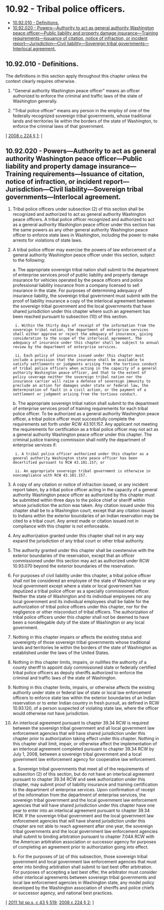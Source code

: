 # 10.92 - Tribal police officers.
* [10.92.010 - Definitions.](#1092010---definitions)
* [10.92.020 - Powers—Authority to act as general authority Washington peace officer—Public liability and property damage insurance—Training requirements—Issuance of citation, notice of infraction, or incident report—Jurisdiction—Civil liability—Sovereign tribal governments—Interlocal agreement.](#1092020---powersauthority-to-act-as-general-authority-washington-peace-officerpublic-liability-and-property-damage-insurancetraining-requirementsissuance-of-citation-notice-of-infraction-or-incident-reportjurisdictioncivil-liabilitysovereign-tribal-governmentsinterlocal-agreement)
## 10.92.010 - Definitions.
The definitions in this section apply throughout this chapter unless the context clearly requires otherwise.

1. "General authority Washington peace officer" means an officer authorized to enforce the criminal and traffic laws of the state of Washington generally.

2. "Tribal police officer" means any person in the employ of one of the federally recognized sovereign tribal governments, whose traditional lands and territories lie within the borders of the state of Washington, to enforce the criminal laws of that government.

\[ [2008 c 224 § 1](http://lawfilesext.leg.wa.gov/biennium/2007-08/Pdf/Bills/Session%20Laws/House/2476.SL.pdf?cite=2008%20c%20224%20§%201); \]

## 10.92.020 - Powers—Authority to act as general authority Washington peace officer—Public liability and property damage insurance—Training requirements—Issuance of citation, notice of infraction, or incident report—Jurisdiction—Civil liability—Sovereign tribal governments—Interlocal agreement.
1. Tribal police officers under subsection (2) of this section shall be recognized and authorized to act as general authority Washington peace officers. A tribal police officer recognized and authorized to act as a general authority Washington peace officer under this section has the same powers as any other general authority Washington peace officer to enforce state laws in Washington, including the power to make arrests for violations of state laws.

2. A tribal police officer may exercise the powers of law enforcement of a general authority Washington peace officer under this section, subject to the following:

    a. The appropriate sovereign tribal nation shall submit to the department of enterprise services proof of public liability and property damage insurance for vehicles operated by the peace officers and police professional liability insurance from a company licensed to sell insurance in the state. For purposes of determining adequacy of insurance liability, the sovereign tribal government must submit with the proof of liability insurance a copy of the interlocal agreement between the sovereign tribal government and the local governments that have shared jurisdiction under this chapter where such an agreement has been reached pursuant to subsection (10) of this section.

        i. Within the thirty days of receipt of the information from the sovereign tribal nation, the department of enterprise services shall either approve or reject the adequacy of insurance, giving consideration to the scope of the interlocal agreement. The adequacy of insurance under this chapter shall be subject to annual review by the department of enterprise services.

        ii. Each policy of insurance issued under this chapter must include a provision that the insurance shall be available to satisfy settlements or judgments arising from the tortious conduct of tribal police officers when acting in the capacity of a general authority Washington peace officer, and that to the extent of policy coverage neither the sovereign tribal nation nor the insurance carrier will raise a defense of sovereign immunity to preclude an action for damages under state or federal law, the determination of fault in a civil action, or the payment of a settlement or judgment arising from the tortious conduct.

    b. The appropriate sovereign tribal nation shall submit to the department of enterprise services proof of training requirements for each tribal police officer. To be authorized as a general authority Washington peace officer, a tribal police officer must successfully complete the requirements set forth under RCW 43.101.157. Any applicant not meeting the requirements for certification as a tribal police officer may not act as a general authority Washington peace officer under this chapter. The criminal justice training commission shall notify the department of enterprise services if:

        i. A tribal police officer authorized under this chapter as a general authority Washington state peace officer has been decertified pursuant to RCW 43.101.157; or

        ii. An appropriate sovereign tribal government is otherwise in noncompliance with RCW 43.101.157.

3. A copy of any citation or notice of infraction issued, or any incident report taken, by a tribal police officer acting in the capacity of a general authority Washington peace officer as authorized by this chapter must be submitted within three days to the police chief or sheriff within whose jurisdiction the action was taken. Any citation issued under this chapter shall be to a Washington court, except that any citation issued to Indians within the exterior boundaries of an Indian reservation may be cited to a tribal court. Any arrest made or citation issued not in compliance with this chapter is not enforceable.

4. Any authorization granted under this chapter shall not in any way expand the jurisdiction of any tribal court or other tribal authority.

5. The authority granted under this chapter shall be coextensive with the exterior boundaries of the reservation, except that an officer commissioned under this section may act as authorized under RCW 10.93.070 beyond the exterior boundaries of the reservation.

6. For purposes of civil liability under this chapter, a tribal police officer shall not be considered an employee of the state of Washington or any local government except where a state or local government has deputized a tribal police officer as a specially commissioned officer. Neither the state of Washington and its individual employees nor any local government and its individual employees shall be liable for the authorization of tribal police officers under this chapter, nor for the negligence or other misconduct of tribal officers. The authorization of tribal police officers under this chapter shall not be deemed to have been a nondelegable duty of the state of Washington or any local government.

7. Nothing in this chapter impairs or affects the existing status and sovereignty of those sovereign tribal governments whose traditional lands and territories lie within the borders of the state of Washington as established under the laws of the United States.

8. Nothing in this chapter limits, impairs, or nullifies the authority of a county sheriff to appoint duly commissioned state or federally certified tribal police officers as deputy sheriffs authorized to enforce the criminal and traffic laws of the state of Washington.

9. Nothing in this chapter limits, impairs, or otherwise affects the existing authority under state or federal law of state or local law enforcement officers to enforce state law within the exterior boundaries of an Indian reservation or to enter Indian country in fresh pursuit, as defined in RCW 10.93.120, of a person suspected of violating state law, where the officer would otherwise not have jurisdiction.

10. An interlocal agreement pursuant to chapter 39.34 RCW is required between the sovereign tribal government and all local government law enforcement agencies that will have shared jurisdiction under this chapter prior to authorization taking effect under this chapter. Nothing in this chapter shall limit, impair, or otherwise affect the implementation of an interlocal agreement completed pursuant to chapter 39.34 RCW by July 1, 2008, between a sovereign tribal government and a local government law enforcement agency for cooperative law enforcement.

    a. Sovereign tribal governments that meet all of the requirements of subsection (2) of this section, but do not have an interlocal agreement pursuant to chapter 39.34 RCW and seek authorization under this chapter, may submit proof of liability insurance and training certification to the department of enterprise services. Upon confirmation of receipt of the information from the department of enterprise services, the sovereign tribal government and the local government law enforcement agencies that will have shared jurisdiction under this chapter have one year to enter into an interlocal agreement pursuant to chapter 39.34 RCW. If the sovereign tribal government and the local government law enforcement agencies that will have shared jurisdiction under this chapter are not able to reach agreement after one year, the sovereign tribal governments and the local government law enforcement agencies shall submit to binding arbitration pursuant to chapter 7.04A RCW with the American arbitration association or successor agency for purposes of completing an agreement prior to authorization going into effect.

    b. For the purposes of (a) of this subsection, those sovereign tribal government and local government law enforcement agencies that must enter into binding arbitration shall submit to last best offer arbitration. For purposes of accepting a last best offer, the arbitrator must consider other interlocal agreements between sovereign tribal governments and local law enforcement agencies in Washington state, any model policy developed by the Washington association of sheriffs and police chiefs or successor agency, and national best practices.

\[ [2011 1st sp.s. c 43 § 519](http://lawfilesext.leg.wa.gov/biennium/2011-12/Pdf/Bills/Session%20Laws/Senate/5931-S.SL.pdf?cite=2011%201st%20sp.s.%20c%2043%20§%20519); [2008 c 224 § 2](http://lawfilesext.leg.wa.gov/biennium/2007-08/Pdf/Bills/Session%20Laws/House/2476.SL.pdf?cite=2008%20c%20224%20§%202); \]

